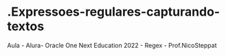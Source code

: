 # .Expressoes-regulares-capturando-textos
Aula - Alura- Oracle One Next Education 2022 - Regex - Prof.NicoSteppat
